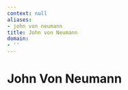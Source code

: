 ```yaml
---
context: null
aliases:
- john von neumann
title: John von Neumann
domain:
- ''
---
```


# John Von Neumann
